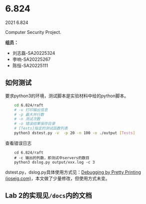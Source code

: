 # 6.824
2021 6.824

Computer Security Project.

**组员：**
+ 刘志磊-SA20225324
+ 李响-SA20225267
+ 陈恒-SA20225111


## 如何测试

要求python3的环境，测试脚本是实验材料中给的python脚本。
```sh
    cd 6.824/raft
    # -v 打印输出信息
    # -p 最大并行数
    # -n 测试次数
    # -o 错误结果保存目录
    # [Tests]指定的测试函数列表
    python3 dstest.py -v  -p 20 -n 100 -o ./output [Tests]
```

查看错误日志
```
    cd 6.824/raft
    # -c 输出的列数，即测试中servers的数目
    python3 dslog.py output/xxx.log -c 3
```
dstest.py，dslog.py具体使用方式见：[Debugging by Pretty Printing (josejg.com)](https://blog.josejg.com/debugging-pretty/)，本文做了少量修改，但使用方式未变。

## Lab 2的实现见`/docs`内的文档


